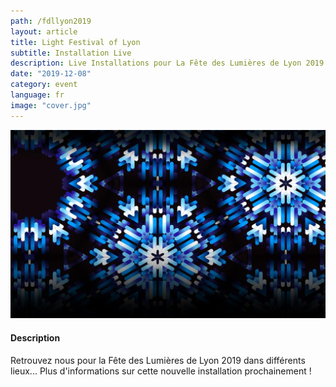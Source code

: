 ```yaml
---
path: /fdllyon2019
layout: article
title: Light Festival of Lyon
subtitle: Installation Live
description: Live Installations pour La Fête des Lumières de Lyon 2019
date: "2019-12-08"
category: event
language: fr
image: "cover.jpg"
---
```



![Cover](cover.jpg)

#### Description

Retrouvez nous pour la Fête des Lumières de Lyon 2019 dans différents lieux... Plus d'informations sur cette nouvelle installation prochainement !